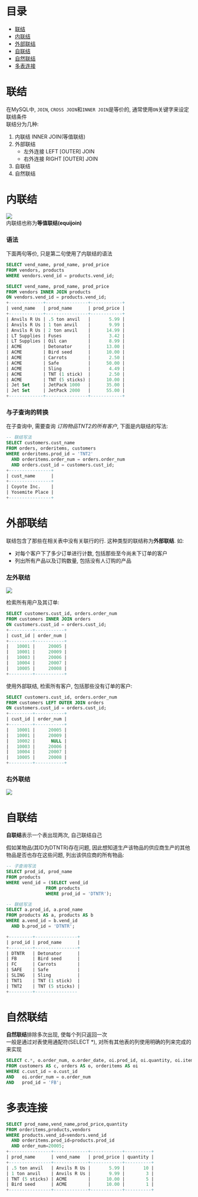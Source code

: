 # 目录
* [联结](#联结)
* [内联结](#内联结)
* [外部联结](#外部联结)
* [自联结](#自联结)
* [自然联结](#自然联结)
* [多表连接](#多表连接)



<!-- = = = = = = = = = = = = = = = = = = = = = = = = = = = = = = = = = = = = = = = = = = = = = = = = = = = = = = = = = = = = -->
<!-- = = = = = = = = = = = = = = = = = = = = = = = = = = = = = = = = = = = = = = = = = = = = = = = = = = = = = = = = = = = = -->



# 联结
在MySQL中, `JOIN`, `CROSS JOIN`和`INNER JOIN`是等价的, 通常使用`ON`关键字来设定联结条件  
联结分为几种:  
1. 内联结 INNER JOIN(等值联结)  
2. 外部联结  
    * 左外连接 LEFT [OUTER] JOIN  
    * 右外连接 RIGHT [OUTER] JOIN  
3. 自联结  
4. 自然联结  



<!-- = = = = = = = = = = = = = = = = = = = = = = = = = = = = = = = = = = = = = = = = = = = = = = = = = = = = = = = = = = = = -->
<!-- = = = = = = = = = = = = = = = = = = = = = = = = = = = = = = = = = = = = = = = = = = = = = = = = = = = = = = = = = = = = -->



# 内联结
![](src/innerjoin.png)  
内联结也称为**等值联结(equijoin)**  

### 语法
下面两句等价, 只是第二句使用了内联结的语法  

```sql
SELECT vend_name, prod_name, prod_price 
FROM vendors, products
WHERE vendors.vend_id = products.vend_id;
```
```sql
SELECT vend_name, prod_name, prod_price 
FROM vendors INNER JOIN products 
ON vendors.vend_id = products.vend_id;
+-------------+----------------+------------+
| vend_name   | prod_name      | prod_price |
+-------------+----------------+------------+
| Anvils R Us | .5 ton anvil   |       5.99 |
| Anvils R Us | 1 ton anvil    |       9.99 |
| Anvils R Us | 2 ton anvil    |      14.99 |
| LT Supplies | Fuses          |       3.42 |
| LT Supplies | Oil can        |       8.99 |
| ACME        | Detonator      |      13.00 |
| ACME        | Bird seed      |      10.00 |
| ACME        | Carrots        |       2.50 |
| ACME        | Safe           |      50.00 |
| ACME        | Sling          |       4.49 |
| ACME        | TNT (1 stick)  |       2.50 |
| ACME        | TNT (5 sticks) |      10.00 |
| Jet Set     | JetPack 1000   |      35.00 |
| Jet Set     | JetPack 2000   |      55.00 |
+-------------+----------------+------------+
```

### 与子查询的转换
在子查询中, 需要查询 *订购物品TNT2的所有客户*, 下面是内联结的写法:  
```sql
-- 联结写法
SELECT customers.cust_name
FROM orders, orderitems, customers
WHERE orderitems.prod_id = 'TNT2'
  AND orderitems.order_num = orders.order_num
  AND orders.cust_id = customers.cust_id;
+----------------+
| cust_name      |
+----------------+
| Coyote Inc.    |
| Yosemite Place |
+----------------+
```



<!-- = = = = = = = = = = = = = = = = = = = = = = = = = = = = = = = = = = = = = = = = = = = = = = = = = = = = = = = = = = = = -->
<!-- = = = = = = = = = = = = = = = = = = = = = = = = = = = = = = = = = = = = = = = = = = = = = = = = = = = = = = = = = = = = -->



# 外部联结
联结包含了那些在相关表中没有关联行的行. 这种类型的联结称为**外部联结**. 如:
* 对每个客户下了多少订单进行计数, 包括那些至今尚未下订单的客户  
* 列出所有产品以及订购数量, 包括没有人订购的产品  

### 左外联结
![](src/leftoutjoin.png)  

检索所有用户及其订单:  
```sql
SELECT customers.cust_id, orders.order_num
FROM customers INNER JOIN orders
ON customers.cust_id = orders.cust_id;
+---------+-----------+
| cust_id | order_num |
+---------+-----------+
|   10001 |     20005 |
|   10001 |     20009 |
|   10003 |     20006 |
|   10004 |     20007 |
|   10005 |     20008 |
+---------+-----------+
```
使用外部联结, 检索所有客户, 包括那些没有订单的客户:  
```sql
SELECT customers.cust_id, orders.order_num
FROM customers LEFT OUTER JOIN orders
ON customers.cust_id = orders.cust_id;
+---------+-----------+
| cust_id | order_num |
+---------+-----------+
|   10001 |     20005 |
|   10001 |     20009 |
|   10002 |      NULL |
|   10003 |     20006 |
|   10004 |     20007 |
|   10005 |     20008 |
+---------+-----------+
```

### 右外联结
![](src/rightoutjoin.png)  



<!-- = = = = = = = = = = = = = = = = = = = = = = = = = = = = = = = = = = = = = = = = = = = = = = = = = = = = = = = = = = = = -->
<!-- = = = = = = = = = = = = = = = = = = = = = = = = = = = = = = = = = = = = = = = = = = = = = = = = = = = = = = = = = = = = -->



# 自联结
**自联结**表示一个表出现两次, 自己联结自己  

假如某物品(其ID为DTNTR)存在问题, 因此想知道生产该物品的供应商生产的其他物品是否也存在这些问题, 列出该供应商的所有物品:  
```sql
-- 子查询写法
SELECT prod_id, prod_name
FROM products
WHERE vend_id = (SELECT vend_id
               FROM products
               WHERE prod_id = 'DTNTR');
```
```sql
-- 联结写法
SELECT a.prod_id, a.prod_name
FROM products AS a, products AS b
WHERE a.vend_id = b.vend_id
  AND b.prod_id = 'DTNTR';

+---------+----------------+
| prod_id | prod_name      |
+---------+----------------+
| DTNTR   | Detonator      |
| FB      | Bird seed      |
| FC      | Carrots        |
| SAFE    | Safe           |
| SLING   | Sling          |
| TNT1    | TNT (1 stick)  |
| TNT2    | TNT (5 sticks) |
+---------+----------------
```



<!-- = = = = = = = = = = = = = = = = = = = = = = = = = = = = = = = = = = = = = = = = = = = = = = = = = = = = = = = = = = = = -->
<!-- = = = = = = = = = = = = = = = = = = = = = = = = = = = = = = = = = = = = = = = = = = = = = = = = = = = = = = = = = = = = -->



# 自然联结
**自然联结**排除多次出现, 使每个列只返回一次  
一般是通过对表使用通配符(SELECT \*), 对所有其他表的列使用明确的列来完成的来实现  
```sql
SELECT c.*, o.order_num, o.order_date, oi.prod_id, oi.quantity, oi.item_price
FROM customers AS c, orders AS o, orderitems AS oi
WHERE c.cust_id = o.cust_id
AND   oi.order_num = o.order_num
AND   prod_id = 'FB';
```



<!-- = = = = = = = = = = = = = = = = = = = = = = = = = = = = = = = = = = = = = = = = = = = = = = = = = = = = = = = = = = = = -->
<!-- = = = = = = = = = = = = = = = = = = = = = = = = = = = = = = = = = = = = = = = = = = = = = = = = = = = = = = = = = = = = -->



# 多表连接
```sql
SELECT prod_name,vend_name,prod_price,quantity 
FROM orderitems,products,vendors 
WHERE products.vend_id=vendors.vend_id 
  AND orderitems.prod_id=products.prod_id
  AND order_num=20005; 
+----------------+-------------+------------+----------+
| prod_name      | vend_name   | prod_price | quantity |
+----------------+-------------+------------+----------+
| .5 ton anvil   | Anvils R Us |       5.99 |       10 |
| 1 ton anvil    | Anvils R Us |       9.99 |        3 |
| TNT (5 sticks) | ACME        |      10.00 |        5 |
| Bird seed      | ACME        |      10.00 |        1 |
+----------------+-------------+------------+----------+
```
